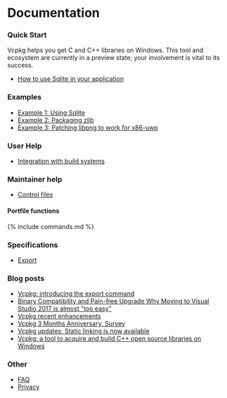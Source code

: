 # Documentation

### Quick Start

Vcpkg helps you get C and C++ libraries on Windows. This tool and ecosystem are currently in a preview state; your involvement is vital to its success.

- [How to use Sqlite in your application](example-using-sqlite.md)

### Examples

- [Example 1: Using Sqlite](example-using-sqlite.md)
- [Example 2: Packaging zlib](example-packaging-zlib.md)
- [Example 3: Patching libpng to work for x86-uwp](example-patching-libpng.md)

### User Help

- [Integration with build systems](integration.md)

### Maintainer help

- [Control files](control-files.md)
#### Portfile functions
{% include commands.md %}
<!-- Command help can be found in the cmake\ subdirectory -->
<!-- Run regenerate.ps1 to extract documentation from scripts\cmake\*.cmake -->

### Specifications

- [Export](spec-export.md)

### Blog posts

- [Vcpkg: introducing the export command](https://blogs.msdn.microsoft.com/vcblog/2017/05/03/vcpkg-introducing-export-command/)
- [Binary Compatibility and Pain-free Upgrade Why Moving to Visual Studio 2017 is almost "too easy"](https://blogs.msdn.microsoft.com/vcblog/2017/03/07/binary-compatibility-and-pain-free-upgrade-why-moving-to-visual-studio-2017-is-almost-too-easy/)
- [Vcpkg recent enhancements](https://blogs.msdn.microsoft.com/vcblog/2017/02/14/vcpkg-recent-enhancements/)
- [Vcpkg 3 Months Anniversary, Survey](https://blogs.msdn.microsoft.com/vcblog/2017/01/11/vcpkg-3-months-anniversary-survey/)
- [Vcpkg updates: Static linking is now available](https://blogs.msdn.microsoft.com/vcblog/2016/11/01/vcpkg-updates-static-linking-is-now-available/)
- [Vcpkg: a tool to acquire and build C++ open source libraries on Windows](https://blogs.msdn.microsoft.com/vcblog/2016/09/19/vcpkg-a-tool-to-acquire-and-build-c-open-source-libraries-on-windows/)

### Other

- [FAQ](faq.md)
- [Privacy](privacy.md)
